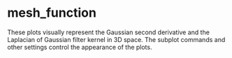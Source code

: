 # mesh_function
These plots visually represent the Gaussian second derivative and the Laplacian of Gaussian filter kernel in 3D space. The subplot commands and other settings control the appearance of the plots.
